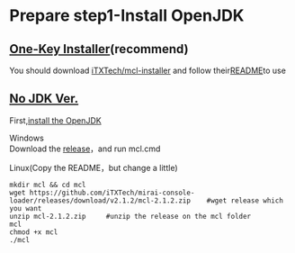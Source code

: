 # Prepare step1-Install OpenJDK
## [One-Key Installer](https://github.com/iTXTech/mcl-installer)(recommend)
You should download [iTXTech/mcl-installer](https://github.com/iTXTech/mcl-installer) and follow their[README](https://github.com/iTXTech/mcl-installer/blob/master/README.md)to use
## [No JDK Ver.](https://github.com/iTXTech/mirai-console-loader)
First,[install the OpenJDK](https://haoming9245.top/2023/05/18/OpenJDK%E5%A4%9A%E7%B3%BB%E7%BB%9F%E5%AE%89%E8%A3%85%E6%95%99%E7%A8%8B/)

Windows  
Download the [release](https://github.com/iTXTech/mirai-console-loader/releases)，and run mcl.cmd  

Linux(Copy the README，but change a little)
```
mkdir mcl && cd mcl
wget https://github.com/iTXTech/mirai-console-loader/releases/download/v2.1.2/mcl-2.1.2.zip    #wget release which you want
unzip mcl-2.1.2.zip     #unzip the release on the mcl folder
mcl
chmod +x mcl
./mcl
```